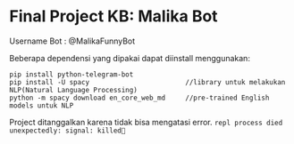 # Final Project KB: Malika Bot

Username Bot : @MalikaFunnyBot

Beberapa dependensi yang dipakai dapat diinstall menggunakan:
```
pip install python-telegram-bot
pip install -U spacy                        //library untuk melakukan NLP(Natural Language Processing)
python -m spacy download en_core_web_md     //pre-trained English models untuk NLP
```

Project ditanggalkan karena tidak bisa mengatasi error.
```repl process died unexpectedly: signal: killed ```

